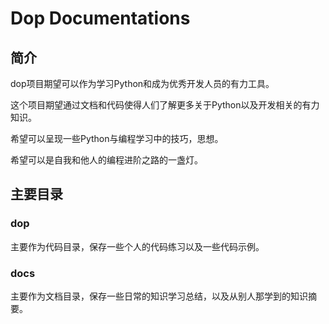 # Dop Documentations

## 简介

dop项目期望可以作为学习Python和成为优秀开发人员的有力工具。

这个项目期望通过文档和代码使得人们了解更多关于Python以及开发相关的有力知识。

希望可以呈现一些Python与编程学习中的技巧，思想。

希望可以是自我和他人的编程进阶之路的一盏灯。

## 主要目录
### dop

主要作为代码目录，保存一些个人的代码练习以及一些代码示例。

### docs

主要作为文档目录，保存一些日常的知识学习总结，以及从别人那学到的知识摘要。




